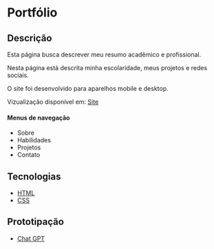 # Portfólio
<h2> Descrição </h2>
<p> Esta página busca descrever meu resumo acadêmico e profissional.</p>
<p> Nesta página está descrita minha escolaridade, meus projetos e redes sociais.</p>
<p> O site foi desenvolvido para aparelhos mobile e desktop.</p>
<p>Vizualização disponível em: <a href="https://pedro-mizael.github.io/portfolio-pedro-mizael/#sobre">Site</a></p>
<h4> Menus de navegação </h4>
<ul>
  <li> Sobre </li>
  <li> Habilidades </li>
  <li> Projetos </li>
  <li> Contato </li>
</ul>
<h2> Tecnologias </h2>
<ul>
  <li> <a href="https://html.com/html5/"> HTML </a> </li>
  <li> <a href="https://www.w3schools.com/Css/"> CSS </a> </li>
</ul>
<h2> Prototipação </h2>
<ul>
  <li> <a href="https://chat.openai.com/"> Chat GPT </a> </li>
</ul>
